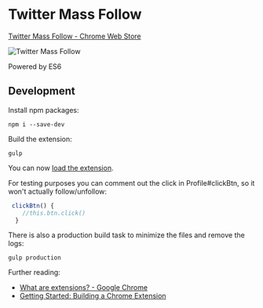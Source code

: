# Twitter Mass Follow

[Twitter Mass Follow - Chrome Web Store](https://chrome.google.com/webstore/detail/twitter-mass-follow/lfmanfkmmgfigbnjibfemdnnfjboficn) 

![Twitter Mass Follow](https://github.com/tlemens/twitter-mass-follow/blob/master/extension/icon128.png)

Powered by ES6

## Development

Install npm packages:

```console
npm i --save-dev
```

Build the extension:

```console
gulp
```

You can now [load the extension](https://developer.chrome.com/extensions/getstarted#unpackedt).

For testing purposes you can comment out the click in Profile#clickBtn, so it won't actually follow/unfollow: 

```js
 clickBtn() {
    //this.btn.click()
  }
```

There is also a production build task to minimize the files and remove the logs:

```console
gulp production
```

Further reading:

* [What are extensions? - Google Chrome](https://developer.chrome.com/extensions)
* [Getting Started: Building a Chrome Extension](https://developer.chrome.com/extensions/getstarted)

